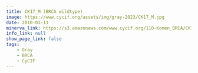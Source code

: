 ```yaml
---
title: CK17_M (BRCA wildtype)
image: https://www.cycif.org/assets/img/gray-2023/CK17_M.jpg
date: 2010-03-11
minerva_link: https://s3.amazonaws.com/www.cycif.org/110-Komen_BRCA/CK17_M/index.html
info_link: null
show_page_link: false
tags:
    - Gray
    - BRCA
    - CyCIF
---
```

